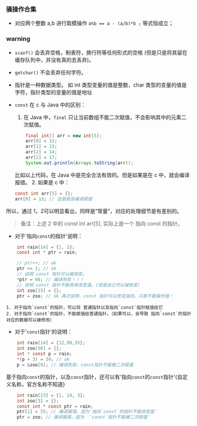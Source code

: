### 骚操作合集

* 对应两个整数 a,b 进行取模操作 `a%b == a - (a/b)*b ;` 等式恒成立；


### warning

* `scanf()` 会丢弃空格，制表符，换行符等任何形式的空格
(但是只是将其留在缓存队列中，并没有真的去丢弃)。

* `getchar()` 不会丢弃任何字符。

* 指针是一种数据类型。
如 int 类型变量的值是整数，char 类型的变量的值是字符，指针类型的变量的值是地址

* `const` 在 c 与 Java 中的区别：
    1. 在 Java 中，`final` 只让当前数组不能二次赋值，不会影响其中的元素二次赋值。
    ```java
        final int[] arr = new int[5];
        arr[0] = 12;
        arr[1] = 13;
        arr[2] = 14;
        arr[2] = 17;
        System.out.println(Arrays.toString(arr));
    ```
    比如以上代码，在 Java 中是完全合法有效的。但是如果是在 c 中，就会编译报错。
    2. 如果是 c 中：
    ```c
    const int arr[5] = {};
    arr[0] = 13; // 这里就会编译报错
    ```
所以，通过 1，2可以明显看出，同样是“常量”，对应的处理细节是有差别的。

> 备注：上述 2 中的 const int arr[5], 实际上是一个 指向 const 的指针。

*  对于'指向`const`的指针'说明：

```c
    int rain[14] = {1, 2};
    const int * ptr = rain;

    // ptr++; // ok
    ptr += 1; // ok
    // 说明 const 指针可以被改变。
    *ptr = 66; // 编译失败！！！
    // 说明 const 指针不能用来改变值。(但是自己可以被改变)
    int zoo[23] = {};
    ptr = zoo; // ok 再次说明，const 指针可以改变指向，只是不能操作值！
```
    1. 对于指向`const`的指针，可以将 普通指针以及指向`const`指针赋值给它
    2. 对于指向`const`的指针，不能赋值给普通指针。（如果可以，会导致 指向`const`的指针对应的数据可以被修改）

* 对于'`const`指针'的说明：

```c
    int rain[14] = {12,90,35};
    int zoo[56] = {};
    int * const p = rain;
    *(p + 3) = 34; // ok
    p = &zoo[0]; // 编译失败，const指针不能被二次赋值
```
基于指向`const`的指针，以及`const`指针，还可以有'指向`const`的`const`指针'{自定义名称，官方名称不知道}

```c
    int rain[23] = {1, 24, 3};
    int zoo[3] = {};
    const int * const ptr = rain;
    ptr[1] = 55; // 编译报错，因为'指向`const`的指针不能改变值'
    ptr = zoo; // 编译报错，因为 '`const`指针不能被二次赋值'
```
